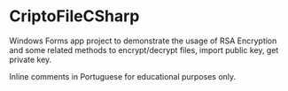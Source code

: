 # CriptoFileCSharp
Windows Forms app project to demonstrate the usage of RSA Encryption and some related methods to encrypt/decrypt files, import public key, get private key.

Inline comments in Portuguese for educational purposes only.
